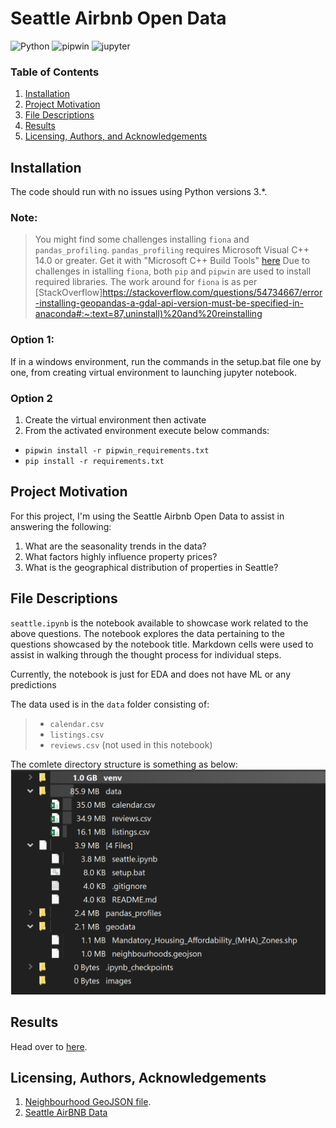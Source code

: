 # Seattle Airbnb Open Data 

![Python](https://img.shields.io/badge/Python-3.9-blueviolet)
![pipwin](https://img.shields.io/badge/pipwin%3D%3D-0.5.1-blueviolet)
![jupyter](https://img.shields.io/badge/jupyter%3D%3D-1.0.0-yellowgreen)

### Table of Contents

1. [Installation](#installation)
2. [Project Motivation](#motivation)
3. [File Descriptions](#files)
4. [Results](#results)
5. [Licensing, Authors, and Acknowledgements](#licensing)

## Installation <a name="installation"></a>

The code should run with no issues using Python versions 3.*.

### Note:
> You might find some challenges installing `fiona` and `pandas_profiling`.
> `pandas_profiling` requires Microsoft Visual C++ 14.0 or greater. Get it with "Microsoft C++ Build Tools" [here](https://visualstudio.microsoft.com/visual-cpp-build-tools/)
> Due to challenges in istalling `fiona`, both `pip` and `pipwin` are used to install required libraries. The work around for `fiona` is as per [StackOverflow]<https://stackoverflow.com/questions/54734667/error-installing-geopandas-a-gdal-api-version-must-be-specified-in-anaconda#:~:text=87,uninstall)%20and%20reinstalling>

### Option 1:
If in a windows environment, run the commands in the setup.bat file one by one, from creating virtual environment to launching jupyter notebook.

### Option 2
1. Create the virtual environment then activate
2. From the activated environment execute below commands:
- `pipwin install -r pipwin_requirements.txt`
- `pip install -r requirements.txt`

## Project Motivation<a name="motivation"></a>

For this project, I'm using the Seattle Airbnb Open Data to assist in answering the following:

1. What are the seasonality trends in the data?
2. What factors highly influence property prices?
3. What is the geographical distribution of properties in Seattle?

## File Descriptions <a name="files"></a>

`seattle.ipynb` is the notebook available to showcase work related to the above questions. The notebook explores the data pertaining to the questions showcased by the notebook title.
 Markdown cells were used to assist in walking through the thought process for individual steps.  

Currently, the notebook is just for EDA and does not have ML or any predictions

The data used is in the `data` folder consisting of:

> - `calendar.csv`
> - `listings.csv`
> - `reviews.csv` (not used in this notebook)

The comlete directory structure is something as below:
![Project Directory Structure](https://github.com/Bboofs/Seattle-Airbnb/blob/main/images/working_dir_structure.png?raw=true)

## Results<a name="results"></a>

Head over to [here](https://medium.com/@McOluga/joining-airbnb-six-must-have-amenities-to-earn-more-from-your-property-ce1caa23b57f?source=friends_link&sk=ba88e1cd9f4dba07fb18b1f64079580c).

## Licensing, Authors, Acknowledgements<a name="licensing"></a>

1. [Neighbourhood GeoJSON file](http://data.insideairbnb.com/united-states/wa/seattle/2021-07-14/visualisations/neighbourhoods.geojson).
2. [Seattle AirBNB Data](https://www.kaggle.com/airbnb/seattle/data)

